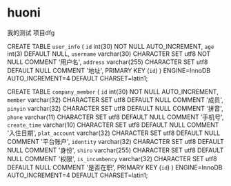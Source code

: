 # huoni
 我的测试 项目dfg
 
 CREATE TABLE `user_info` (
   `id` int(30) NOT NULL AUTO_INCREMENT,
   `age` int(3) DEFAULT NULL,
   `username` varchar(30) CHARACTER SET utf8 NOT NULL COMMENT '用户名',
   `address` varchar(255) CHARACTER SET utf8 DEFAULT NULL COMMENT '地址',
   PRIMARY KEY (`id`)
 ) ENGINE=InnoDB AUTO_INCREMENT=4 DEFAULT CHARSET=latin1;

CREATE TABLE `company_member` (
  `id` int(30) NOT NULL AUTO_INCREMENT,
  `member` varchar(32) CHARACTER SET utf8 DEFAULT NULL COMMENT '成员',
  `pinyin` varchar(32) CHARACTER SET utf8 DEFAULT NULL COMMENT '拼音',
  `phone` varchar(11) CHARACTER SET utf8 DEFAULT NULL COMMENT '手机号',
  `create_time` varchar(10) CHARACTER SET utf8 DEFAULT NULL COMMENT '入住日期',
  `plat_account` varchar(32) CHARACTER SET utf8 DEFAULT NULL COMMENT '平台账户',
  `identity` varchar(32) CHARACTER SET utf8 DEFAULT NULL COMMENT '身份',
  `shiro` varchar(255) CHARACTER SET utf8 DEFAULT NULL COMMENT '权限',
  `is_incumbency` varchar(32) CHARACTER SET utf8 DEFAULT NULL COMMENT '是否在职',
  PRIMARY KEY (`id`)
) ENGINE=InnoDB AUTO_INCREMENT=4 DEFAULT CHARSET=latin1;


